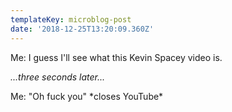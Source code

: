 ```yaml
---
templateKey: microblog-post
date: '2018-12-25T13:20:09.360Z'
---
```


Me: I guess I'll see what this Kevin Spacey video is.

*...three seconds later...*

Me: "Oh fuck you" \*closes YouTube\*


